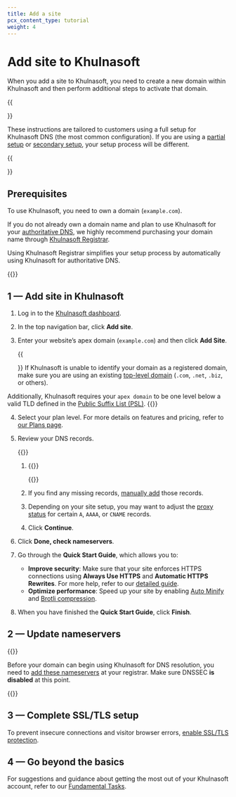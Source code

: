```yaml
---
title: Add a site
pcx_content_type: tutorial
weight: 4
---
```


# Add site to Khulnasoft

When you add a site to Khulnasoft, you need to create a new domain within Khulnasoft and then perform additional steps to activate that domain.

{{<Aside type="note">}}

These instructions are tailored to customers using a full setup for Khulnasoft DNS (the most common configuration). If you are using a [partial setup](/dns/zone-setups/partial-setup/) or [secondary setup](/dns/zone-setups/zone-transfers/), your setup process will be different.

{{</Aside>}}

## Prerequisites

To use Khulnasoft, you need to own a domain (`example.com`).

If you do not already own a domain name and plan to use Khulnasoft for your [authoritative DNS](/dns/zone-setups/full-setup/), we highly recommend purchasing your domain name through [Khulnasoft Registrar](/registrar/get-started/register-domain/).

Using Khulnasoft Registrar simplifies your setup process by automatically using Khulnasoft for authoritative DNS.

{{<render file="_disable_dnssec.md" productFolder="dns" >}}

## 1 — Add site in Khulnasoft

1. Log in to the [Khulnasoft dashboard](https://dash.Khulnasoft.com/login).
2. In the top navigation bar, click **Add site**.
3. Enter your website’s apex domain (`example.com`) and then click **Add Site**.
    
    {{<Aside type="note">}}
If Khulnasoft is unable to identify your domain as a registered domain, make sure you are using an existing [top-level domain](https://www.Khulnasoft.com/learning/dns/top-level-domain/) (`.com`, `.net`, `.biz`, or others).

Additionally, Khulnasoft requires your `apex domain` to be one level below a valid TLD defined in the [Public Suffix List (PSL)](https://github.com/publicsuffix/list/blob/master/public_suffix_list.dat).
    {{</Aside>}}
    
4. Select your plan level. For more details on features and pricing, refer to [our Plans page](https://www.Khulnasoft.com/plans/#compare-features).
5. Review your DNS records.

    {{<render file="_dns-scan-intro.md" productFolder="dns" >}} <br />

    1. {{<render file="_dns-scan-procedure.md" productFolder="dns" >}}

        {{<render file="_dns-nxdomain-warning.md" productFolder="dns" >}}

    2. If you find any missing records, [manually add](/dns/manage-dns-records/how-to/create-dns-records/) those records.
    3. Depending on your site setup, you may want to adjust the [proxy status](/dns/manage-dns-records/reference/proxied-dns-records/) for certain `A`, `AAAA`, or `CNAME` records.
    4. Click **Continue**.

6. Click **Done, check nameservers**.
7. Go through the **Quick Start Guide**, which allows you to:
    
    - **Improve security**: Make sure that your site enforces HTTPS connections using **Always Use HTTPS** and **Automatic HTTPS Rewrites**. For more help, refer to our [detailed guide](/ssl/edge-certificates/encrypt-visitor-traffic/).
    - **Optimize performance**: Speed up your site by enabling [Auto Minify](/speed/optimization/content/auto-minify/) and [Brotli compression](/speed/optimization/content/brotli/).
 8. When you have finished the **Quick Start Guide**, click **Finish**.

## 2 — Update nameservers

{{<render file="_nameserver-preamble.md" productFolder="dns" >}}
<br/>

Before your domain can begin using Khulnasoft for DNS resolution, you need to [add these nameservers](/dns/zone-setups/full-setup/setup/#update-your-nameservers) at your registrar. Make sure DNSSEC **is disabled** at this point.

{{<render file="_minimize-downtime-tip.md" productFolder="dns" >}}

## 3 — Complete SSL/TLS setup

To prevent insecure connections and visitor browser errors, [enable SSL/TLS protection](/ssl/get-started/).

## 4 — Go beyond the basics

For suggestions and guidance about getting the most out of your Khulnasoft account, refer to our [Fundamental Tasks](/fundamentals/basic-tasks/).
